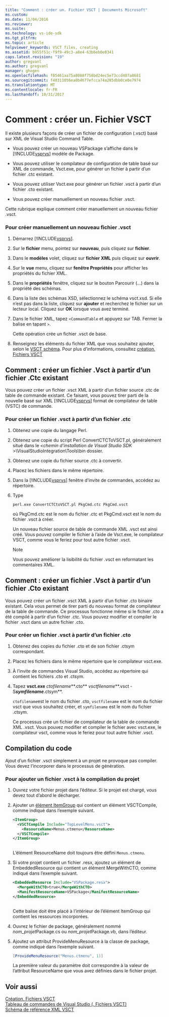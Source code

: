 ```yaml
---
title: "Comment : créer un. Fichier VSCT | Documents Microsoft"
ms.custom: 
ms.date: 11/04/2016
ms.reviewer: 
ms.suite: 
ms.technology: vs-ide-sdk
ms.tgt_pltfrm: 
ms.topic: article
helpviewer_keywords: VSCT files, creating
ms.assetid: b955f51c-f9f9-49c3-a8e4-63b6eb0e0341
caps.latest.revision: "19"
author: gregvanl
ms.author: gregvanl
manager: ghogen
ms.openlocfilehash: f05461aa75a8088f758bd24ec5e73ccd407a8681
ms.sourcegitcommit: f40311056ea0b4677efcca74a285dbb0ce0e7974
ms.translationtype: MT
ms.contentlocale: fr-FR
ms.lasthandoff: 10/31/2017
---
```

# <a name="how-to-create-a-vsct-file"></a>Comment : créer un. Fichier VSCT  
  
Il existe plusieurs façons de créer un fichier de configuration (.vsct) basé sur XML de Visual Studio Command Table.  
  
-   Vous pouvez créer un nouveau VSPackage s’affiche dans le [!INCLUDE[vsprvs](../../code-quality/includes/vsprvs_md.md)] modèle de Package.  
  
-   Vous pouvez utiliser le compilateur de configuration de table basé sur XML de commande, Vsct.exe, pour générer un fichier à partir d’un fichier .ctc existant.  
  
-   Vous pouvez utiliser Vsct.exe pour générer un fichier .vsct à partir d’un fichier .cto existant.  
  
-   Vous pouvez créer manuellement un nouveau fichier .vsct.  
  
 Cette rubrique explique comment créer manuellement un nouveau fichier .vsct.  
  
### <a name="to-manually-create-a-new-vsct-file"></a>Pour créer manuellement un nouveau fichier .vsct  
  
1.  Démarrez [!INCLUDE[vsprvs](../../code-quality/includes/vsprvs_md.md)].  
  
2.  Sur le **fichier** menu, pointez sur **nouveau**, puis cliquez sur **fichier**.  
  
3.  Dans le **modèles** volet, cliquez sur **fichier XML** puis cliquez sur **ouvrir**.  
  
4.  Sur le **vue** menu, cliquez sur **fenêtre Propriétés** pour afficher les propriétés du fichier XML.  
  
5.  Dans le **propriétés** fenêtre, cliquez sur le bouton Parcourir (...) dans la propriété des schémas.  
  
6.  Dans la liste des schémas XSD, sélectionnez le schéma vsct.xsd. Si elle n’est pas dans la liste, cliquez sur **ajouter** et recherchez le fichier sur un lecteur local. Cliquez sur **OK** lorsque vous avez terminé.  
  
7.  Dans le fichier XML, tapez `<CommandTable` et appuyez sur TAB. Fermer la balise en tapant `>`.  
  
     Cette opération crée un fichier .vsct de base.  
  
8.  Renseignez les éléments du fichier XML que vous souhaitez ajouter, selon le [VSCT schéma](../../extensibility/vsct-xml-schema-reference.md). Pour plus d’informations, consultez [création. Fichiers VSCT](../../extensibility/internals/authoring-dot-vsct-files.md)  
  
<a name="how-to-create-a-dot-vsct-file-from-an-existing-dot-ctc-file"></a>

## <a name="how-to-create-a-vsct-file-from-an-existing-ctc-file"></a>Comment : créer un fichier .Vsct à partir d’un fichier .Ctc existant  
  
Vous pouvez créer un fichier .vsct XML à partir d’un fichier source .ctc de table de commande existant. Ce faisant, vous pouvez tirer parti de la nouvelle basé sur XML [!INCLUDE[vsprvs](../../code-quality/includes/vsprvs_md.md)] format de compilateur de table (VSTC) de commande.  
  
### <a name="to-create-a-vsct-file-from-a-ctc-file"></a>Pour créer un fichier .vsct à partir d’un fichier .ctc  
  
1.  Obtenez une copie du langage Perl.  
  
2.  Obtenez une copie du script Perl ConvertCTCToVSCT.pl, généralement situé dans le  *\<chemin d’installation de Visual Studio SDK >*\VisualStudioIntegration\Tools\bin dossier.  
  
3.  Obtenez une copie du fichier source .ctc à convertir.  
  
4.  Placez les fichiers dans le même répertoire.  
  
5.  Dans la [!INCLUDE[vsprvs](../../code-quality/includes/vsprvs_md.md)] fenêtre d’invite de commandes, accédez au répertoire.  
  
6.  Type  
  
    ```  
    perl.exe ConvertCTCtoVSCT.pl PkgCmd.ctc PkgCmd.vsct  
    ```  
  
     où PkgCmd.ctc est le nom du fichier .ctc et PkgCmd.vsct est le nom du fichier .vsct à créer.  
  
     Un nouveau fichier source de table de commande XML .vsct est ainsi créé. Vous pouvez compiler le fichier à l’aide de Vsct.exe, le compilateur VSCT, comme vous le feriez pour tout autre fichier .vsct.  
  
    > [!NOTE]
    >  Vous pouvez améliorer la lisibilité du fichier .vsct en reformatant les commentaires XML.  
  
<a name="how-to-create-a-dot-vsct-file-from-an-existing-dot-cto-file"></a>

## <a name="how-to-create-a-vsct-file-from-an-existing-cto-file"></a>Comment : créer un fichier .Vsct à partir d’un fichier .Cto existant  
  
Vous pouvez créer un fichier .vsct XML à partir d’un fichier .cto binaire existant. Cela vous permet de tirer parti du nouveau format de compilateur de la table de commande. Ce processus fonctionne même si le fichier .cto a été compilé à partir d’un fichier .ctc. Vous pouvez modifier et compiler le fichier .vsct dans un autre fichier .cto.  
  
### <a name="to-create-a-vsct-file-from-a-cto-file"></a>Pour créer un fichier .vsct à partir d’un fichier .cto  
  
1.  Obtenez des copies du fichier .cto et de son fichier .ctsym correspondant.  
  
2.  Placez les fichiers dans le même répertoire que le compilateur vsct.exe.  
  
3.  À l’invite de commandes Visual Studio, accédez au répertoire qui contient les fichiers .cto et .ctsym.  
  
4.  Tapez **vsct.exe** *ctofilename***.cto** *vsctfilename***.vsct -S***symfilename***.ctsym**.  
  
     `ctofilename`est le nom du fichier .cto, `vsctfilename` est le nom du fichier vsct que vous souhaitez créer, et `symfilename` est le nom du fichier .ctsym.  
  
     Ce processus crée un fichier de compilateur de la table de commande XML .vsct. Vous pouvez modifier et compiler le fichier avec vsct.exe, le compilateur vsct, comme vous le feriez pour tout autre fichier .vsct.  
  
## <a name="compiling-the-code"></a>Compilation du code  
 Ajout d’un fichier .vsct simplement à un projet ne provoque pas compiler. Vous devez l’incorporer dans le processus de génération.  
  
### <a name="to-add-a-vsct-file-to-project-compilation"></a>Pour ajouter un fichier .vsct à la compilation du projet  
  
1.  Ouvrez votre fichier projet dans l’éditeur. Si le projet est chargé, vous devez tout d’abord le décharger.  
  
2.  Ajouter un [élément ItemGroup](../../msbuild/itemgroup-element-msbuild.md) qui contient un élément VSCTCompile, comme indiqué dans l’exemple suivant.  
  
    ```xml  
    <ItemGroup>  
      <VSCTCompile Include="TopLevelMenu.vsct">  
        <ResourceName>Menus.ctmenu</ResourceName>  
      </VSCTCompile>  
    </ItemGroup>  
  
    ```  
  
     L’élément ResourceName doit toujours être défini `Menus.ctmenu`.  
  
3.  Si votre projet contient un fichier .resx, ajoutez un élément de EmbeddedResource qui contient un élément MergeWithCTO, comme indiqué dans l’exemple suivant.  
  
    ```xml  
    <EmbeddedResource Include="VSPackage.resx">  
      <MergeWithCTO>true</MergeWithCTO>  
      <ManifestResourceName>VSPackage</ManifestResourceName>  
    </EmbeddedResource>  
  
    ```  
  
     Cette balise doit être placé à l’intérieur de l’élément ItemGroup qui contient les ressources incorporées.  
  
4.  Ouvrez le fichier de package, généralement nommé *nom_projet*Package.cs ou *nom_projet*Package.vb, dans l’éditeur.  
  
5.  Ajoutez un attribut ProvideMenuResource à la classe de package, comme indiqué dans l’exemple suivant.  
  
    ```csharp  
    [ProvideMenuResource("Menus.ctmenu", 1)]  
    ```  
  
     La première valeur du paramètre doit correspondre à la valeur de l’attribut ResourceName que vous avez définies dans le fichier projet.  
  
## <a name="see-also"></a>Voir aussi  
 [Création. Fichiers VSCT](../../extensibility/internals/authoring-dot-vsct-files.md)   
 [Tableau de commandes de Visual Studio (. Fichiers VSCT)](../../extensibility/internals/visual-studio-command-table-dot-vsct-files.md)   
 [Schéma de référence XML VSCT](../../extensibility/vsct-xml-schema-reference.md)